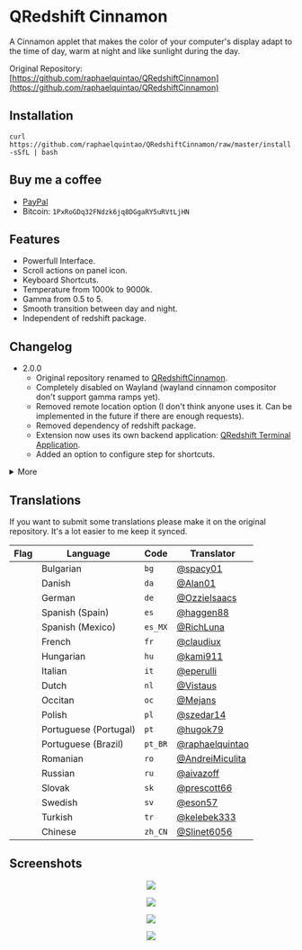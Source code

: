 QRedshift Cinnamon
===
A Cinnamon applet that makes the color of your computer's display adapt to the time of day, warm at night and like sunlight during the day.

Original Repository: [https://github.com/raphaelquintao/QRedshiftCinnamon](https://github.com/raphaelquintao/QRedshiftCinnamon)

## Installation

```shell
curl https://github.com/raphaelquintao/QRedshiftCinnamon/raw/master/install.sh -sSfL | bash 
```

## Buy me a coffee

- [PayPal](https://www.paypal.com/cgi-bin/webscr?cmd=_s-xclick&hosted_button_id=ZLHQD3GQ5YNR6&source=url)
- Bitcoin: `1PxRoGDq32FNdzk6jq8DGgaRY5uRVtLjHN`

## Features

* Powerfull Interface.
* Scroll actions on panel icon.
* Keyboard Shortcuts.
* Temperature from 1000k to 9000k.
* Gamma from 0.5 to 5.
* Smooth transition between day and night.
* Independent of redshift package.

## Changelog

* 2.0.0
    * Original repository renamed to [QRedshiftCinnamon](https://github.com/raphaelquintao/QRedshiftCinnamon).
    * Completely disabled on Wayland (wayland cinnamon compositor don't support gamma ramps yet).
    * Removed remote location option (I don't think anyone uses it. Can be implemented in the future if there are enough requests).
    * Removed dependency of redshift package.
    * Extension now uses its own backend application: [QRedshift Terminal Application](https://github.com/raphaelquintao/QRedshift).
    * Added an option to configure step for shortcuts.

<details closed>
<summary>More</summary>

* 1.7.7
    - Added smooth transition to brightness.
* 1.7.6
    - Added option to activate as soon as Cinnamon starts up.
* 1.7.5
    - Update messages on Arch.
    - Add icons for Cinnamon 5.8
* 1.7.4
    - Added new translations.
* 1.7.3
    - Fixed small bug on smooth transition.
    - Fixed messages when not using manual night time.
* 1.7.2
    - Fixed sliders on Cinnamon 5.4
    - Automatically check for redshift-gtk and notify to remove it.
    - Smooth transition between day and night.
* 1.7.1
    - Auto update is only used when night is enabled.
* 1.7.0
    - Fixed issues with asynchronous command calls.
        - Main redshift call reverted to synchronous, so the cinnamon will show the annoying message again: ***This applet contains function calls that could potentially cause Cinnamon to crash or freeze***.
        - I noticed that on some (slow?) computers many asynchronous calls cause the application to freeze.
* 1.6.0
    - Added manual night time option.
    - Fixed some issues with Debian.
* 1.5.5
    - Fixed icon blinking when using symbolic icon.
* 1.5.4
    - ~~Fixed: "This applet contains function calls that could potentially cause Cinnamon to crash or freeze."~~
* 1.5.3
    - Fixed some issues with Debian.
        - Automatically disable redshift default service.
    - Removed default keyboard shortcuts.
* 1.5.2
    - Added keyboard shortcut to increase brightness `<Control>Page_Up`
    - Added keyboard shortcut to decrease brightness `<Control>Page_Down`
    - Added keyboard shortcut to increase temperature `<Control><Shift>Page_Up`
    - Added keyboard shortcut to decrease temperature `<Control><Shift>Page_Down`
    - Added support to lower gamma.
    - Added option to use a symbolic icon.
* 1.5.1
    - Update night brightness on scrolling.
    - Added support to version 4.6.
* 1.5
    - Added keyboard shortcut to toggle On/Off `<Control>End`
    - Added localization support.
* 1.4
    - Fixed icon scale.
    - Added support to version 4.3 and 4.4

</details>

## Translations

If you want to submit some translations please make it on the original repository. It's a lot easier to me keep it synced.


|                                                             Flag                                                             | Language              | Code    | Translator                                                                                                        |
|:----------------------------------------------------------------------------------------------------------------------------:|-----------------------|---------|-------------------------------------------------------------------------------------------------------------------|
|             <img src="https://upload.wikimedia.org/wikipedia/commons/9/9a/Flag_of_Bulgaria.svg" height="16px"/>              | Bulgarian             | `bg`    | <a href="https://github.com/spacy01" target="_blank" title="@spacy01 on Github">@spacy01</a>                      |
|              <img src="https://upload.wikimedia.org/wikipedia/commons/9/9c/Flag_of_Denmark.svg" height="16px"/>              | Danish                | `da`    | <a href="https://github.com/Alan01" target="_blank" title="@Alan01 on Github">@Alan01</a>                         |
|                <img src="https://upload.wikimedia.org/wikipedia/en/b/ba/Flag_of_Germany.svg" height="16px"/>                 | German                | `de`    | <a href="https://github.com/OzzieIsaacs" target="_blank" title="@OzzieIsaacs on Github">@OzzieIsaacs</a>          |
|                 <img src="https://upload.wikimedia.org/wikipedia/en/9/9a/Flag_of_Spain.svg" height="16px"/>                  | Spanish (Spain)       | `es`    | <a href="https://github.com/haggen88" target="_blank" title="@haggen88 on Github">@haggen88</a>                   |
|              <img src="https://upload.wikimedia.org/wikipedia/commons/f/fc/Flag_of_Mexico.svg" height="16px"/>               | Spanish (Mexico)      | `es_MX` | <a href="https://github.com/RichLuna" target="_blank" title="@RichLuna on Github">@RichLuna</a>                   |
|                 <img src="https://upload.wikimedia.org/wikipedia/en/c/c3/Flag_of_France.svg" height="16px"/>                 | French                | `fr`    | <a href="https://github.com/claudiux" target="_blank" title="@claudiux on Github">@claudiux</a>                   |
|              <img src="https://upload.wikimedia.org/wikipedia/commons/c/c1/Flag_of_Hungary.svg" height="16px"/>              | Hungarian             | `hu`    | <a href="https://github.com/kami911" target="_blank" title="@kami911 on Github">@kami911</a>                      |
|                 <img src="https://upload.wikimedia.org/wikipedia/en/0/03/Flag_of_Italy.svg" height="16px"/>                  | Italian               | `it`    | <a href="https://github.com/eperulli" target="_blank" title="@eperulli on Github">@eperulli</a>                   |
|          <img src="https://upload.wikimedia.org/wikipedia/commons/2/20/Flag_of_the_Netherlands.svg" height="16px"/>          | Dutch                 | `nl`    | <a href="https://github.com/Vistaus" target="_blank" title="@Vistaus on Github">@Vistaus</a>                      |
|             <img src="https://upload.wikimedia.org/wikipedia/commons/4/45/Flag_of_Occitania.svg" height="16px"/>             | Occitan               | `oc`    | <a href="https://github.com/Mejans" target="_blank" title="@Mejans on Github">@Mejans</a>                         |
|                 <img src="https://upload.wikimedia.org/wikipedia/en/1/12/Flag_of_Poland.svg" height="16px"/>                 | Polish                | `pl`    | <a href="https://github.com/szedar14" target="_blank" title="@szedar14 on Github">@szedar14</a>                   |
|             <img src="https://upload.wikimedia.org/wikipedia/commons/5/5c/Flag_of_Portugal.svg" height="16px"/>              | Portuguese (Portugal) | `pt`    | <a href="https://github.com/hugok79" target="_blank" title="@hugok79 on Github">@hugok79</a>                      |
|                 <img src="https://upload.wikimedia.org/wikipedia/en/0/05/Flag_of_Brazil.svg" height="16px"/>                 | Portuguese (Brazil)   | `pt_BR` | <a href="https://github.com/raphaelquintao" target="_blank" title="@raphaelquintao on Github">@raphaelquintao</a> |
|              <img src="https://upload.wikimedia.org/wikipedia/commons/7/73/Flag_of_Romania.svg" height="16px"/>              | Romanian              | `ro`    | <a href="https://github.com/AndreiMiculita" target="_blank" title="@AndreiMiculita on Github">@AndreiMiculita</a> |
|                 <img src="https://upload.wikimedia.org/wikipedia/en/f/f3/Flag_of_Russia.svg" height="16px"/>                 | Russian               | `ru`    | <a href="https://github.com/aivazoff" target="_blank" title="@aivazoff on Github">@aivazoff</a>                   |
|             <img src="https://upload.wikimedia.org/wikipedia/commons/e/e6/Flag_of_Slovakia.svg" height="16px"/>              | Slovak                | `sk`    | <a href="https://github.com/prescott66" target="_blank" title="@prescott66 on Github">@prescott66</a>             |
|                 <img src="https://upload.wikimedia.org/wikipedia/en/4/4c/Flag_of_Sweden.svg" height="16px"/>                 | Swedish               | `sv`    | <a href="https://github.com/eson57" target="_blank" title="@eson57 on Github">@eson57</a>                         |
|              <img src="https://upload.wikimedia.org/wikipedia/commons/b/b4/Flag_of_Turkey.svg" height="16px"/>               | Turkish               | `tr`    | <a href="https://github.com/kelebek333" target="_blank" title="@kelebek333 on Github">@kelebek333</a>             |
| <img src="https://upload.wikimedia.org/wikipedia/commons/f/fa/Flag_of_the_People%27s_Republic_of_China.svg" height="16px"/>  | Chinese               | `zh_CN` | <a href="https://github.com/Slinet6056" target="_blank" title="@Slinet6056 on Github">@Slinet6056</a>             |

## Screenshots

<span style="display:block; text-align:center">

![](https://raw.githubusercontent.com/raphaelquintao/QRedshiftCinnamon/master/screenshot.png)

![](https://raw.githubusercontent.com/raphaelquintao/QRedshiftCinnamon/master/screenshots/screenshot1.png)

![](https://raw.githubusercontent.com/raphaelquintao/QRedshiftCinnamon/master/screenshots/screenshot2.png)

![](https://raw.githubusercontent.com/raphaelquintao/QRedshiftCinnamon/master/screenshots/screenshot3.png)

</span>
